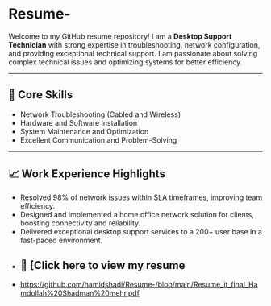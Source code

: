 # Resume-
Welcome to my GitHub resume repository! I am a **Desktop Support Technician** with strong expertise in troubleshooting, network configuration, and providing exceptional technical support. I am passionate about solving complex technical issues and optimizing systems for better efficiency.

---

## 🔧 **Core Skills**
- Network Troubleshooting (Cabled and Wireless)
- Hardware and Software Installation
- System Maintenance and Optimization
- Excellent Communication and Problem-Solving

---

## 📈 **Work Experience Highlights**
- Resolved 98% of network issues within SLA timeframes, improving team efficiency.
- Designed and implemented a home office network solution for clients, boosting connectivity and reliability.
- Delivered exceptional desktop support services to a 200+ user base in a fast-paced environment.
-  ## 📄 [Click here to view  my resume
- https://github.com/hamidshadi/Resume-/blob/main/Resume_it_final_Hamdollah%20Shadman%20mehr.pdf
